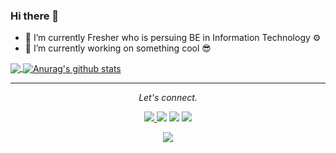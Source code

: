### Hi there 👋

  - 🌱 I’m currently Fresher who is persuing BE in Information Technology ⚙ <br>
  - 🔭 I’m currently working on  something cool 😎 <br>
<a href="https://github.com/pruthvisooni/github-readme-stats">
  <img align="center" src="https://github-readme-stats.vercel.app/api/top-langs/?username=pruthvisooni&hide=kotlin,css,javascript&show_icons=true&theme=default " />
</a>
<a href="https://github.com/pruthvisooni/github-readme-stats">
  <img align="center" src="https://github-readme-stats.vercel.app/api?username=pruthvisooni&show_icons=true&theme=default &line_height=27" alt="Anurag's github stats" />
</a>

  <hr>
<p align="center">
  <i>Let's connect.</i>

  <p align="center">
    <a href="https://twitter.com/PruthviSooni" alt="Twitter">
      <img src="https://raw.githubusercontent.com/jayehernandez/jayehernandez/3f5402efef9a0ae89211a6e04609558e862ca616/readme/twitter-fill.svg">
  </a>
    <a href="https://www.linkedin.com/in/pruthvisooni/" alt="Linkedin"><img src="https://raw.githubusercontent.com/jayehernandez/jayehernandez/3f5402efef9a0ae89211a6e04609558e862ca616/readme/linkedin-fill.svg"></a>
    <a href="mailto:pruthvisoni7@gmail.com" alt="Contact me"><img src="https://raw.githubusercontent.com/jayehernandez/jayehernandez/3f5402efef9a0ae89211a6e04609558e862ca616/readme/mail-fill.svg"></a>
    <a href="https://pruthvisoni.js.org" alt="My site"><img src="https://raw.githubusercontent.com/jayehernandez/jayehernandez/3f5402efef9a0ae89211a6e04609558e862ca616/readme/external-link-line.svg"></a>
  </p>

  <p align="center">
    <a href="https://visitor-badge.glitch.me/badge?page_id=PruthviSooni">
      <img align="center" src="https://visitor-badge.glitch.me/badge?page_id=PruthviSooni">
  </a>
  </p>
</p>
